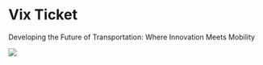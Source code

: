 # Vix Ticket

Developing the Future of Transportation: Where Innovation Meets Mobility


<img src="./Landing Page Design.jpg" />
